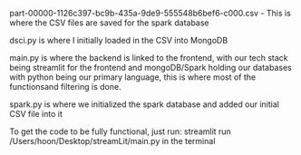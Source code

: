 part-00000-1126c397-bc9b-435a-9de9-555548b6bef6-c000.csv - This is where the CSV files are saved for the spark database

dsci.py is where I initially loaded in the CSV into MongoDB

main.py is where the backend is linked to the frontend, with our tech stack being streamlit for the frontend and mongoDB/Spark holding our databases with python being our primary language, this is where most of the functionsand filtering is done.

spark.py is where we initialized the spark database and added our initial CSV file into it


To get the code to be fully functional, just run: streamlit run /Users/hoon/Desktop/streamLit/main.py 
in the terminal

